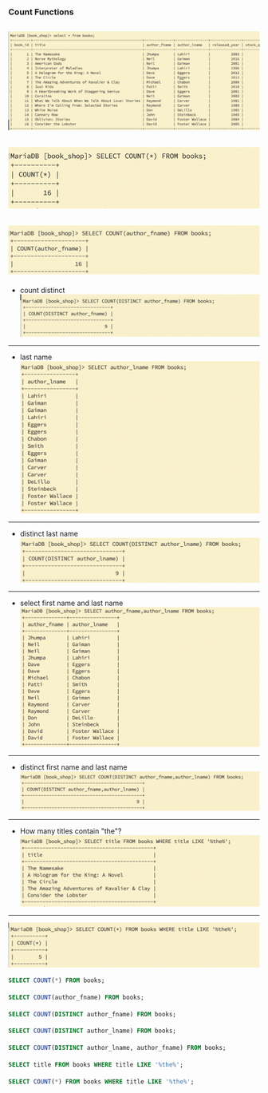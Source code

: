 ### Count Functions

![](img/2019-10-07-20-12-16.png)
---
![](img/2019-10-07-20-12-28.png)
---
![](img/2019-10-07-20-16-15.png)
---
- count distinct
![](img/2019-10-07-20-17-38.png)
---
- last name
![](img/2019-10-07-20-20-21.png)
---
- distinct last name
![](img/2019-10-07-20-26-10.png)
---
- select first name and last name
![](img/2019-10-07-20-28-34.png)
---
- distinct first name and last name
![](img/2019-10-07-20-30-52.png)
---
- How many titles contain "the"?
![](img/2019-10-07-20-32-34.png)
---
![](img/2019-10-07-20-33-11.png)

```sql
SELECT COUNT(*) FROM books;
 
SELECT COUNT(author_fname) FROM books;
 
SELECT COUNT(DISTINCT author_fname) FROM books;
 
SELECT COUNT(DISTINCT author_lname) FROM books;
 
SELECT COUNT(DISTINCT author_lname, author_fname) FROM books;
 
SELECT title FROM books WHERE title LIKE '%the%';
 
SELECT COUNT(*) FROM books WHERE title LIKE '%the%';
```